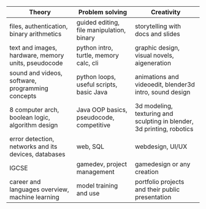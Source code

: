 
| Theory                                               | Problem solving                           | Creativity                                                             |
| ---------------------------------------------------- | ----------------------------------------- | ---------------------------------------------------------------------- |
| files, authentication, binary arithmetics            | guided editing, file manipulation, binary | storytelling with docs and slides                                      |
| text and images, hardware, memory units, pseudocode  | python intro, turtle, memory calc, cli    | graphic design, visual novels, aigeneration                            |
| sound and videos, software, programming concepts     | python loops, useful scripts, basic Java  | animations and videoedit, blender3d intro, sound design                |
| 8 computer arch, boolean logic, algorithm design     | Java OOP basics, pseudocode, competitive  | 3d modeling, texturing and sculpting in blender, 3d printing, robotics |
| error detection, networks and its devices, databases | web, SQL                                  | webdesign, UI/UX                                                       |
| IGCSE                                                | gamedev, project management               | gamedesign or any creation                                             |
| career and languages overview, machine learning      | model training and use                    | portfolio projects and their public presentation                       |

